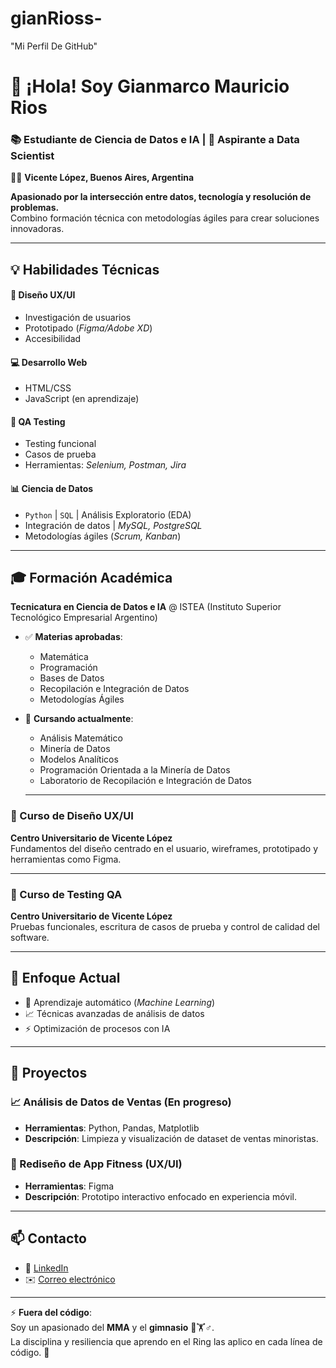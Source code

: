 # gianRioss-
"Mi Perfil De GitHub"

# 👋 ¡Hola! Soy Gianmarco Mauricio Rios  
### 📚 Estudiante de Ciencia de Datos e IA | 🚀 Aspirante a Data Scientist  
📍🏡 **Vicente López, Buenos Aires, Argentina**

**Apasionado por la intersección entre datos, tecnología y resolución de problemas.**  
Combino formación técnica con metodologías ágiles para crear soluciones innovadoras.

---

## 💡 **Habilidades Técnicas**  
#### 🎨 **Diseño UX/UI**  
- Investigación de usuarios  
- Prototipado (*Figma/Adobe XD*)  
- Accesibilidad  

#### 💻 **Desarrollo Web**  
- HTML/CSS  
- JavaScript (en aprendizaje)  

#### 🧪 **QA Testing**  
- Testing funcional  
- Casos de prueba  
- Herramientas: *Selenium, Postman, Jira*  

#### 📊 **Ciencia de Datos**  
- `Python` | `SQL` | Análisis Exploratorio (EDA)  
- Integración de datos | *MySQL, PostgreSQL*  
- Metodologías ágiles (*Scrum, Kanban*)  

---

## 🎓 Formación Académica  
**Tecnicatura en Ciencia de Datos e IA** @ ISTEA (Instituto Superior Tecnológico Empresarial Argentino)  
- ✅ **Materias aprobadas**:  
  - Matemática  
  - Programación  
  - Bases de Datos  
  - Recopilación e Integración de Datos  
  - Metodologías Ágiles  

- 📖 **Cursando actualmente**:  
  - Análisis Matemático  
  - Minería de Datos  
  - Modelos Analíticos  
  - Programación Orientada a la Minería de Datos  
  - Laboratorio de Recopilación e Integración de Datos
  - ---

### 🎨 Curso de Diseño UX/UI  
**Centro Universitario de Vicente López**  
Fundamentos del diseño centrado en el usuario, wireframes, prototipado y herramientas como Figma.

---

### 🧪 Curso de Testing QA  
**Centro Universitario de Vicente López**  
Pruebas funcionales, escritura de casos de prueba y control de calidad del software.

---

## 🌱 **Enfoque Actual**  
- 🤖 Aprendizaje automático (*Machine Learning*)  
- 📈 Técnicas avanzadas de análisis de datos  
- ⚡ Optimización de procesos con IA
- ---


## 🚀 **Proyectos**  

### 📈 Análisis de Datos de Ventas (En progreso)  
- **Herramientas**: Python, Pandas, Matplotlib  
- **Descripción**: Limpieza y visualización de dataset de ventas minoristas.  

### 🎨 Rediseño de App Fitness (UX/UI)  
- **Herramientas**: Figma  
- **Descripción**: Prototipo interactivo enfocado en experiencia móvil.

---

## 📫 **Contacto**  
- 🔗 [LinkedIn](www.linkedin.com/in/gianmarco-mauricio)  
- ✉️ [Correo electrónico](gianluca132203@gmail.com)  

---

⚡ **Fuera del código**:  
Soy un apasionado del **MMA** y el **gimnasio** 🥊🏋️♂️.  
La disciplina y resiliencia que aprendo en el Ring las aplico en cada línea de código. 💪

